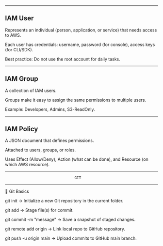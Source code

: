 ------------------
IAM User
------------------
Represents an individual (person, application, or service) that needs access to AWS.

Each user has credentials: username, password (for console), access keys (for CLI/SDK).

Best practice: Do not use the root account for daily tasks.

------------------
IAM Group
------------------
A collection of IAM users.

Groups make it easy to assign the same permissions to multiple users.

Example: Developers, Admins, S3-ReadOnly.

------------------
IAM Policy
------------------
A JSON document that defines permissions.

Attached to users, groups, or roles.

Uses Effect (Allow/Deny), Action (what can be done), and Resource (on which AWS resource).






--------------------------------------------------------------------------------------------
                                    GIT
--------------------------------------------------------------------------------------------

📘 Git Basics

git init → Initialize a new Git repository in the current folder.

git add <file> → Stage file(s) for commit.

git commit -m "message" → Save a snapshot of staged changes.

git remote add origin <url> → Link local repo to GitHub repository.

git push -u origin main → Upload commits to GitHub main branch.

